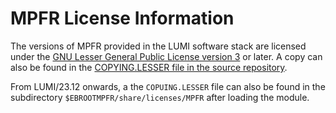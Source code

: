# MPFR License Information

The versions of MPFR provided in the LUMI software stack are licensed under the
[GNU Lesser General Public License version 3](https://www.gnu.org/licenses/lgpl-3.0.html) or later.
A copy can also be found in the
[COPYING.LESSER file in the source repository](https://gitlab.inria.fr/mpfr/mpfr).

From LUMI/23.12 onwards, a the `COPUING.LESSER` file can also be found in the subdirectory
`$EBROOTMPFR/share/licenses/MPFR` after loading the module.
